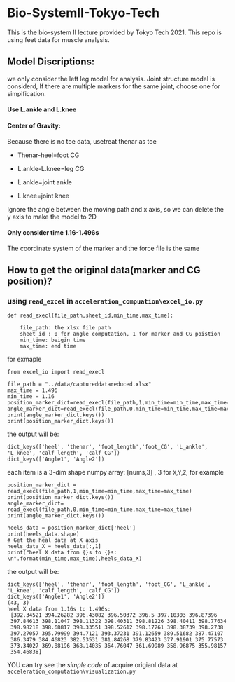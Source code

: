 # Bio-SystemII-Tokyo-Tech
This is the bio-system II lecture provided by Tokyo Tech 2021. This repo is using feet data for muscle analysis.  

## Model Discriptions:

we only consider the left leg model for analysis.
Joint structure model is considerd,
If there are multiple markers for the same joint, choose one for simpification.
#### Use L.ankle and L.knee

#### Center of Gravity:
Because there is no toe data, usetreat thenar as toe

* Thenar-heel=foot CG

* L.ankle-L.knee=leg CG

* L.ankle=joint ankle

* L.knee=joint knee

Ignore the angle between the moving path and x axis, so we can delete the y axis to make the model to 2D
#### Only consider time 1.16-1.496s
The coordinate system of the marker and the force file is the same
## How to get the original data(marker and CG position)? 
### using `read_excel` in `acceleration_compuation\excel_io.py`   
```
def read_execl(file_path,sheet_id,min_time,max_time):  
    
    file_path: the xlsx file path
    sheet id : 0 for angle computation, 1 for marker and CG poistion  
    min_time: beigin time 
    max_time: end time

```
for exmaple 
```
from excel_io import read_execl 

file_path = "../data/captureddatareduced.xlsx"
max_time = 1.496
min_time = 1.16
position_marker_dict=read_execl(file_path,1,min_time=min_time,max_time=max_time)
angle_marker_dict=read_execl(file_path,0,min_time=min_time,max_time=max_time)
print(angle_marker_dict.keys())
print(position_marker_dict.keys())

```
the output will be: 
```
dict_keys(['heel', 'thenar', 'foot_length','foot_CG', 'L_ankle', 'L_knee', 'calf_length', 'calf_CG'])  
dict_keys(['Angle1', 'Angle2'])
``` 
each item is a 3-dim shape numpy array: [nums,3] , 3 for `X`,`Y`,`Z`, for example
```
position_marker_dict = read_execl(file_path,1,min_time=min_time,max_time=max_time)
print(position_marker_dict.keys())
angle_marker_dict= read_execl(file_path,0,min_time=min_time,max_time=max_time)
print(angle_marker_dict.keys())
    
heels_data = position_marker_dict['heel']
print(heels_data.shape)
# Get the heal data at X axis
heels_data_X = heels_data[:,1]
print("heel X data from {}s to {}s: \n".format(min_time,max_time),heels_data_X)

```
the output will be: 
```
dict_keys(['heel', 'thenar', 'foot_length', 'foot_CG', 'L_ankle', 'L_knee', 'calf_length', 'calf_CG'])
dict_keys(['Angle1', 'Angle2'])
(43, 3)
heel X data from 1.16s to 1.496s:
 [392.34521 394.26282 396.43082 396.50372 396.5 397.10303 396.87396
 397.84613 398.11047 398.11322 398.40311 398.81226 398.40411 398.77634
 398.98218 398.68817 398.33551 398.52612 398.17261 398.38739 398.2738
 397.27057 395.79999 394.7121 393.37231 391.12659 389.51682 387.47107
 386.3479 384.46823 382.53531 381.84268 379.83423 377.91901 375.77573
 373.34027 369.88196 368.14035 364.76047 361.69989 358.96875 355.98157
 354.46838]
```
YOU can try see the *simple code* of acquire origianl data at `acceleration_computation\visualization.py`
